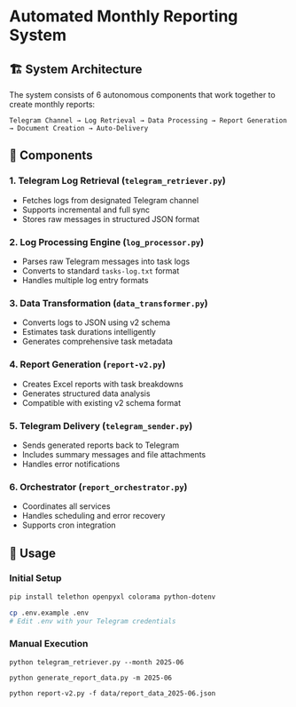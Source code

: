 # Automated Monthly Reporting System

## 🏗️ System Architecture

The system consists of 6 autonomous components that work together to create monthly reports:

```
Telegram Channel → Log Retrieval → Data Processing → Report Generation → Document Creation → Auto-Delivery
```

## 📁 Components

### 1. **Telegram Log Retrieval** (`telegram_retriever.py`)

- Fetches logs from designated Telegram channel
- Supports incremental and full sync
- Stores raw messages in structured JSON format

### 2. **Log Processing Engine** (`log_processor.py`)

- Parses raw Telegram messages into task logs
- Converts to standard `tasks-log.txt` format
- Handles multiple log entry formats

### 3. **Data Transformation** (`data_transformer.py`)

- Converts logs to JSON using v2 schema
- Estimates task durations intelligently
- Generates comprehensive task metadata

### 4. **Report Generation** (`report-v2.py`)

- Creates Excel reports with task breakdowns
- Generates structured data analysis
- Compatible with existing v2 schema format

### 5. **Telegram Delivery** (`telegram_sender.py`)

- Sends generated reports back to Telegram
- Includes summary messages and file attachments
- Handles error notifications

### 6. **Orchestrator** (`report_orchestrator.py`)

- Coordinates all services
- Handles scheduling and error recovery
- Supports cron integration

## 🚀 Usage

### Initial Setup

```bash
pip install telethon openpyxl colorama python-dotenv
```

```bash
cp .env.example .env
# Edit .env with your Telegram credentials
```

### Manual Execution

`python telegram_retriever.py --month 2025-06`

`python generate_report_data.py -m 2025-06`

`python report-v2.py -f data/report_data_2025-06.json`
